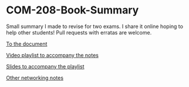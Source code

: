 # COM-208-Book-Summary

Small summary I made to revise for two exams. I share it online hoping to help other students!
Pull requests with erratas are welcome.

[To the document](notes.md)

[Video playlist to accompany the notes](https://www.youtube.com/playlist?list=PLW1yb8L3S1njNqzXgaxUAgAxscBef1RfV)

[Slides to accompany the playlist](https://www.cs.uic.edu/~jbell/CourseNotes/Networking/index.html)

[Other networking notes](http://fmcet.in/EEE/CS2363_uw.pdf)

